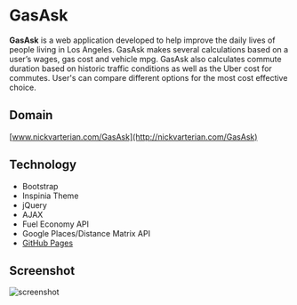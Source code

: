 GasAsk
======
**GasAsk** is a web application developed to help improve the daily lives of people living in Los Angeles. GasAsk makes several calculations based on a user’s wages, gas cost and vehicle mpg. GasAsk also calculates commute duration based on historic traffic conditions as well as the Uber cost for commutes. User's can compare different options for the most cost effective choice.

## Domain
[www.nickvarterian.com/GasAsk](http://nickvarterian.com/GasAsk)

## Technology
* Bootstrap
* Inspinia Theme
* jQuery
* AJAX
* Fuel Economy API
* Google Places/Distance Matrix API
* [GitHub Pages](http://pages.github.com/)

## Screenshot
![screenshot](http://nickvarterian.com/GasAsk/GasAsk/img/screenshot.PNG)

